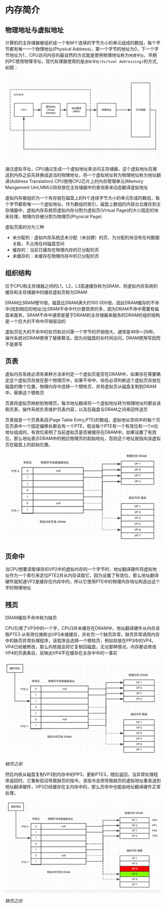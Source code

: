 # 内存简介
## 物理地址与虚拟地址
计算机的主存储器被组织成一个有M个连续的字节大小的单元组成的数组，每个字节都有唯一一个物理地址(Physical Address)，第一个字节的地址为0，下一个字节地址为1... CPU访问内存的最自然的方式就是使用物理地址称为`物理寻址`，早期的PC使用物理寻址，现代处理器使用的是`虚拟寻址(Virtual Addressing)`的方式,如图：

<img src="note/memory/img/虚拟寻址.png">

通过虚拟寻址，CPU通过生成一个虚拟地址来访问主存储器，这个虚拟地址在被送到内存之前先转换成适当的物理地址，将一个虚拟地址转为物理地址称为地址翻译(Address Translation) CPU使用CPU芯片上的内存管理单元(Memory Mangement Uint,MMU)将存放在主存储器中的查询表来动态翻译虚拟地址

虚拟内存被组织为一个有存放在磁盘上的N个连续字节大小的单元形成的数组，每个字节都有唯一一个虚拟地址，作为数组的索引，磁盘上数组的内容台北缓存到主存储器中，虚拟内存系统将虚拟内存分割为虚拟页(Virtual Page)的大小固定的块来处理，物理内存被分割为物理页(Phyiscal Page)

虚拟页面的分为三种

+ 未分配的：虚拟内存系统还未分配（未创建）的页，为分配的块没有任何数据关联，不占用任何磁盘空间
+ 缓存的：当前已缓存在物理内存的已分配的页
+ 未缓存的：未缓存在物理内存中的已分配的页


## 组织结构

位于CPU和主存储器之间的L1，L2，L3高速缓存称为SRAM，将虚拟内存系统的缓存和主存储器中的缓存虚拟页称为DRAM

DRAM比SRAM慢10倍，磁盘比DRAM满大约100 000倍，因此DRAM缓存的不命中(找到相应的地址)比SRAM不命中代价要昂贵的多，因为DRAM不命中需要有磁盘来服务，SRAM不命中通常是基于DRAM的主存储器来服务的DRAM的组织结构是一个巨大的不命中开销驱动的

虚拟页在大的不命中的处罚和访问第一个字节的开销很大，通常是4KB～2MB，操作系统对DRAM使用了替换算法，因为对磁盘的长时间访问，DRAM使用写回而不是直写

## 页表

虚拟内存系统必须有某种方法来判定一个虚拟页是否在DRAM中，如果存在需要确定这个虚拟页存放在那个物理页中，如果不命中，徐彤必须判断这个虚拟页存放在磁盘的哪个位置，物理内存中选择一个牺牲页，并将虚拟页从磁盘复制到DRAM中，替换这个牺牲页

页表将虚拟页映射到物理页，每次地址翻译将一个虚拟地址转为物理地址时都会读取页表，操作系统负责维护页表内容，以及在磁盘与DRAM之间来回传送页

页表就是一个页表条目(Page Table Entry,PTE)的数组，虚拟地址空间中的每个页在页表中一个固定偏移处都会有一个PTE，假设每个PTE有一个有效位和一个n位地址组成的，有效位表明了当前虚拟页是否被缓存在DRAM中，如果设置了有效位，那么地址表示DRAM中的相应物理页的起始地址，否则这个地址就指向该虚拟页在磁盘上的起始位置。

<img src="note/memory/img/页表.png">

## 页命中

当CPU想要读取保存的VP2中的虚拟内存的一个字节时，地址翻译硬件将虚拟地址作为一个索引来定位PTE2并从内存读取它，因为设置了有效位，那么地址翻译硬件就知道VP2是缓存在内存中的，所以它使用PTE中的物理内存地址构造出这个字的物理地址

## 残页

DRAM缓存不命中称为缺页

CPU引用了VP3中的一个字，CPU3并未缓存在DRAM中，地址翻译硬件从内存读取PTE3 从有效位推断出VP3未被缓存，并处罚一个缺页异常，缺页异常调用内存中的缺页异常处理程序，该程序会选择一个牺牲页，例如存放在PP3中的VP4，VP4已经被修改，那么内核就会将它复制回磁盘，无论那种情况，内存都会修改VP4的页表条目，反映出VP4不在缓存在主存中中的一事实

<img src="note/memory/img/VM页命中.png">

<i>缺页之前</i>

然后内核从磁盘复制VP3到内存中的PP3，更新PTE3，随后返回，当异常处理程序返回时，它重新启动导致缺页的指令，该指令会把导致缺页的虚拟地址重发送到地址翻译硬件，VP3已经缓存在主内存中的，那么页命中也能由地址翻译硬件正常处理，


<img src="note/memory/img/缺页之后.png">

<i>缺页之后</i>




